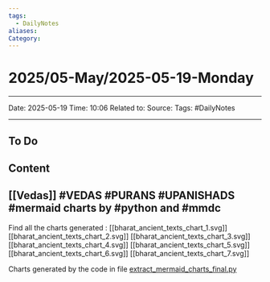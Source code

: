 ```yaml
---
tags:
  - DailyNotes
aliases: 
Category:
---
```

# 2025/05-May/2025-05-19-Monday

---
Date: 2025-05-19
Time: 10:06
Related to: 
Source: 
Tags: #DailyNotes 

---

## To Do


## Content

## [[Vedas]] #VEDAS #PURANS #UPANISHADS #mermaid charts by #python and #mmdc

Find all the charts generated :
	[[bharat_ancient_texts_chart_1.svg]]
	[[bharat_ancient_texts_chart_2.svg]]
	[[bharat_ancient_texts_chart_3.svg]]
	[[bharat_ancient_texts_chart_4.svg]]
	[[bharat_ancient_texts_chart_5.svg]]
	[[bharat_ancient_texts_chart_6.svg]]
	[[bharat_ancient_texts_chart_7.svg]]

Charts generated by the code in file [extract_mermaid_charts_final.py]([extract_mermaid_charts_final.py](https://lindegroup-my.sharepoint.com/:u:/r/personal/f5br38_linde_com/Documents/Documents/SDnotes/Attachments/extract_mermaid_charts_final.py?csf=1&web=1&e=3MFL3f))


